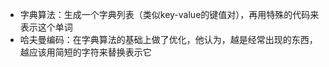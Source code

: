 + 字典算法：生成一个字典列表（类似key-value的键值对），再用特殊的代码来表示这个单词
+ 哈夫曼编码：在字典算法的基础上做了优化，他认为，越是经常出现的东西，越应该用简短的字符来替换表示它
